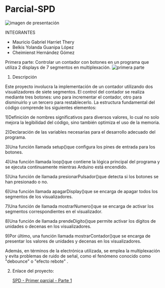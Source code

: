 # Parcial-SPD
![imagen de presentación](https://github.com/Belkism/Parcial-SPD/assets/138260690/3dc65a4c-1b0b-405a-9553-27a1dc9a1321)

INTEGRANTES

- Mauricio Gabriel Harriet Thery
- Belkis Yolanda Guanipa López
- Cheimienst Hernández Gómez


Primera parte: Controlar un contador con botones en un programa que utiliza 2 displays de 7 segmentos en multiplexación.
![primera parte](https://github.com/Belkism/Parcial-SPD/assets/138260690/0c165d63-309b-4d5e-9bfa-c638d340c64b)

1) Descripción
  

Este proyecto involucra la implementación de un contador utilizando dos visualizadores de siete segmentos. El control del contador se realiza mediante tres botones: uno para incrementar el contador, 
otro para disminuirlo y un tercero para restablecerlo. La estructura fundamental del código comprende los siguientes elementos:

1)Definición de nombres significativos para diversos valores, lo cual no solo mejora la legibilidad del código, sino también optimiza el uso de la memoria.

2)Declaración de las variables necesarias para el desarrollo adecuado del programa.

3)Una función llamada setup()que configura los pines de entrada para los botones.

4)Una función llamada loop()que contiene la lógica principal del programa y se ejecuta continuamente mientras Arduino está encendido.

5)Una función de llamada presionarPulsador()que detecta si los botones se han presionado o no.

6)Una función llamada apagarDisplay()que se encarga de apagar todos los segmentos de los visualizadores.

7)Una función de llamada mostrarNumero()que se encarga de activar los segmentos correspondientes en el visualizador.

8)Una función de llamada prendeDigito()que permite activar los dígitos de unidades o decenas en los visualizadores.

9)Por último, una función llamada mostrarContador()que se encarga de presentar los valores de unidades y decenas en los visualizadores.

Además, en términos de la electrónica utilizada, se emplea la multiplexación y evita problemas de ruido de señal, como el fenómeno conocido como "debounce" o "efecto rebote" .

2) Enlace del proyecto:

   [SPD - Primer parcial - Parte 1](https://www.tinkercad.com/things/lCP1Yd2mde5-parte-1-controlar-un-contador-por-medio-de-pulsadores-en-un/editel)


